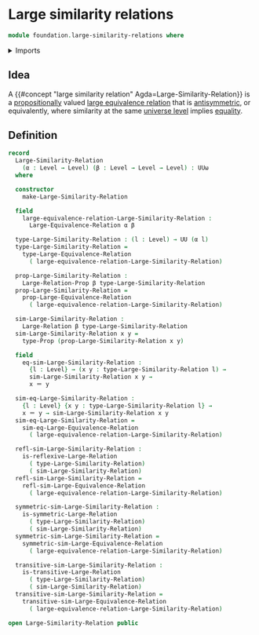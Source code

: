 # Large similarity relations

```agda
module foundation.large-similarity-relations where
```

<details><summary>Imports</summary>

```agda
open import foundation.dependent-pair-types
open import foundation.identity-types
open import foundation.large-binary-relations
open import foundation.large-equivalence-relations
open import foundation.propositions
open import foundation.universe-levels
```

</details>

## Idea

A {{#concept "large similarity relation" Agda=Large-Similarity-Relation}} is a
[propositionally](foundation.propositions.md) valued
[large equivalence relation](foundation.large-equivalence-relations.md) that is
[antisymmetric](foundation.large-binary-relations.md), or equivalently, where
similarity at the same [universe level](foundation.universe-levels.md) implies
[equality](foundation.identity-types.md).

## Definition

```agda
record
  Large-Similarity-Relation
    (α : Level → Level) (β : Level → Level → Level) : UUω
  where

  constructor
    make-Large-Similarity-Relation

  field
    large-equivalence-relation-Large-Similarity-Relation :
      Large-Equivalence-Relation α β

  type-Large-Similarity-Relation : (l : Level) → UU (α l)
  type-Large-Similarity-Relation =
    type-Large-Equivalence-Relation
      ( large-equivalence-relation-Large-Similarity-Relation)

  prop-Large-Similarity-Relation :
    Large-Relation-Prop β type-Large-Similarity-Relation
  prop-Large-Similarity-Relation =
    prop-Large-Equivalence-Relation
      ( large-equivalence-relation-Large-Similarity-Relation)

  sim-Large-Similarity-Relation :
    Large-Relation β type-Large-Similarity-Relation
  sim-Large-Similarity-Relation x y =
    type-Prop (prop-Large-Similarity-Relation x y)

  field
    eq-sim-Large-Similarity-Relation :
      {l : Level} → (x y : type-Large-Similarity-Relation l) →
      sim-Large-Similarity-Relation x y →
      x ＝ y

  sim-eq-Large-Similarity-Relation :
    {l : Level} {x y : type-Large-Similarity-Relation l} →
    x ＝ y → sim-Large-Similarity-Relation x y
  sim-eq-Large-Similarity-Relation =
    sim-eq-Large-Equivalence-Relation
      ( large-equivalence-relation-Large-Similarity-Relation)

  refl-sim-Large-Similarity-Relation :
    is-reflexive-Large-Relation
      ( type-Large-Similarity-Relation)
      ( sim-Large-Similarity-Relation)
  refl-sim-Large-Similarity-Relation =
    refl-sim-Large-Equivalence-Relation
      ( large-equivalence-relation-Large-Similarity-Relation)

  symmetric-sim-Large-Similarity-Relation :
    is-symmetric-Large-Relation
      ( type-Large-Similarity-Relation)
      ( sim-Large-Similarity-Relation)
  symmetric-sim-Large-Similarity-Relation =
    symmetric-sim-Large-Equivalence-Relation
      ( large-equivalence-relation-Large-Similarity-Relation)

  transitive-sim-Large-Similarity-Relation :
    is-transitive-Large-Relation
      ( type-Large-Similarity-Relation)
      ( sim-Large-Similarity-Relation)
  transitive-sim-Large-Similarity-Relation =
    transitive-sim-Large-Equivalence-Relation
      ( large-equivalence-relation-Large-Similarity-Relation)

open Large-Similarity-Relation public
```
